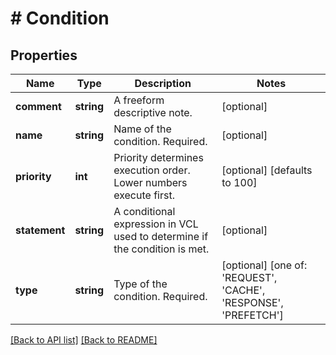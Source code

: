 # # Condition

## Properties

Name | Type | Description | Notes
------------ | ------------- | ------------- | -------------
**comment** | **string** | A freeform descriptive note. | [optional] 
**name** | **string** | Name of the condition. Required. | [optional] 
**priority** | **int** | Priority determines execution order. Lower numbers execute first. | [optional]  [defaults to 100]
**statement** | **string** | A conditional expression in VCL used to determine if the condition is met. | [optional] 
**type** | **string** | Type of the condition. Required. | [optional]  [one of: 'REQUEST', 'CACHE', 'RESPONSE', 'PREFETCH']


[[Back to API list]](../../README.md#endpoints) [[Back to README]](../../README.md)
